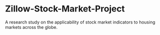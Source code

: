 # Zillow-Stock-Market-Project
A research study on the applicability of stock market indicators to housing markets across the globe.
